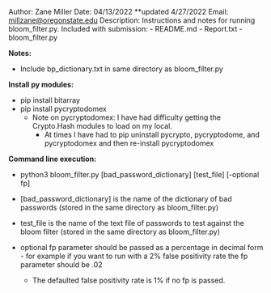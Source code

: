 Author: Zane Miller
Date: 04/13/2022 **updated 4/27/2022
Email: millzane@oregonstate.edu
Description: Instructions and notes for running bloom_filter.py.
Included with submission:
    - README.md
    - Report.txt
    - bloom_filter.py

**Notes:**

- Include bp_dictionary.txt in same directory as bloom_filter.py

**Install py modules:**

- pip install bitarray
- pip install pycryptodomex
     - Note on pycryptodomex: I have had difficulty getting the Crypto.Hash modules to load on my local. 
        * At times I have had to pip uninstall pycrypto, pycryptodome, and pycryptodomex and then re-install pycryptodomex

**Command line execution:**

- python3 bloom_filter.py [bad_password_dictionary] [test_file] [-optional fp]

- [bad_password_dictionary] is the name of the dictionary of bad
  passwords (stored in the same directory as bloom_filter.py)
- test_file is the name of the text file of passwords to test against
  the bloom filter (stored in the same directory as bloom_filter.py)
- optional fp parameter should be passed as a percentage in decimal form - for example if you want to run with a 2% false positivity rate the fp parameter should be .02  
    * The defaulted false positivity rate is 1% if no fp is passed. 
